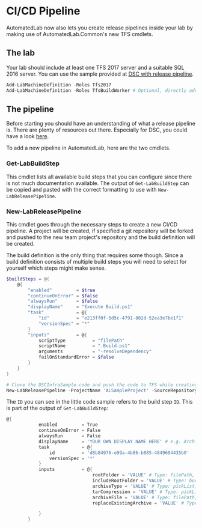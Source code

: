 ﻿# CI/CD Pipeline

AutomatedLab now also lets you create release pipelines inside your lab by making use of AutomatedLab.Common's new TFS cmdlets.

## The lab

Your lab should include at least one TFS 2017 server and a suitable SQL 2016 server. You can use the sample provided at [DSC with release pipeline](https://github.com/AutomatedLab/AutomatedLab/blob/master/LabSources/SampleScripts/Scenarios/DSC%20With%20Release%20Pipeline.ps1).  

```powershell
Add-LabMachineDefinition -Roles Tfs2017
Add-LabMachineDefinition -Roles TfsBuildWorker # Optional, directly adds build workers to your TFS agent pools
```

## The pipeline

Before starting you should have an understanding of what a release pipeline is. There are plenty of resources out there. Especially for DSC, you could have a look [here](https://docs.microsoft.com/en-us/powershell/scripting/dsc/overview/authoringadvanced).

To add a new pipeline in AutomatedLab, here are the two cmdlets.

### Get-LabBuildStep

This cmdlet lists all available build steps that you can configure since there is not much documentation available. The output of `Get-LabBuildStep` can be copied and pasted with the correct formatting to use with `New-LabReleasePipeline`.

### New-LabReleasePipeline

This cmdlet goes through the necessary steps to create a new CI/CD pipeline. A project will be created, if specified a git repository will be forked and pushed to the new team project's repository and the build definition will be created.

The build definition is the only thing that requires some though. Since a build definition consists of multiple build steps you will need to select for yourself which steps might make sense.

```powershell
$buildSteps = @(
    @{
        "enabled"         = $true
        "continueOnError" = $false
        "alwaysRun"       = $false
        "displayName"     = "Execute Build.ps1"
        "task"            = @{
            "id"          = "e213ff0f-5d5c-4791-802d-52ea3e7be1f1"
            "versionSpec" = "*"
        }
        "inputs"          = @{
            scriptType          = "filePath"
            scriptName          = ".Build.ps1"
            arguments           = "-resolveDependency"
            failOnStandardError = $false
        }
    }
)

# Clone the DSCInfraSample code and push the code to TFS while creating a new Project and the necessary build definitions
New-LabReleasePipeline -ProjectName 'ALSampleProject' -SourceRepository https://github.com/gaelcolas/DSCInfraSample -BuildSteps $buildSteps
```  

The `ID` you can see in the little code sample refers to the build step `ID`. This is part of the output of `Get-LabBuildStep`:

```powershell
@{
            enabled         = True
            continueOnError = False
            alwaysRun       = False
            displayName     = 'YOUR OWN DISPLAY NAME HERE' # e.g. Archive files $(message) or Archive Files
            task            = @{
                id          = 'd8b84976-e99a-4b86-b885-4849694435b0'
                versionSpec = '*'
            }
            inputs          = @{
                                rootFolder = 'VALUE' # Type: filePath, Default: $(Build.BinariesDirectory), Mandatory: True
                                includeRootFolder = 'VALUE' # Type: boolean, Default: true, Mandatory: True
                                archiveType = 'VALUE' # Type: pickList, Default: default, Mandatory: True
                                tarCompression = 'VALUE' # Type: pickList, Default: gz, Mandatory: False
                                archiveFile = 'VALUE' # Type: filePath, Default: $(Build.ArtifactStagingDirectory)/$(Build.BuildId).zip, Mandatory: True
                                replaceExistingArchive = 'VALUE' # Type: boolean, Default: true, Mandatory: True

            }
        }
```
